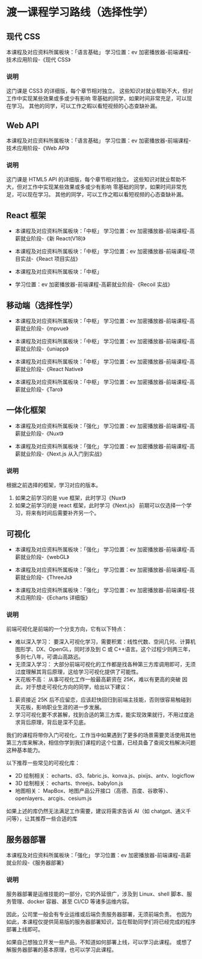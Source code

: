 # 渡一课程学习路线（选择性学）

## 现代 CSS

本课程及对应资料所属板块：「语言基础」
学习位置：ev 加密播放器-前端课程-技术应用阶段-《现代 CSS》

### 说明

这门课是 CSS3 的详细版，每个章节相对独立。
这些知识对就业帮助不大，但对工作中实现某些效果或多或少有影响
零基础的同学，如果时间非常充足，可以现在学习。
其他的同学，可以工作之暇以看短视频的心态查缺补漏。

## Web API

本课程及对应资料所属板块：「语言基础」
学习位置：ev 加密播放器-前端课程-技术应用阶段-《Web API》

### 说明

这门课是 HTML5 API 的详细版，每个章节相对独立。
这些知识对就业帮助不大，但对工作中实现某些效果或多或少有影响
零基础的同学，如果时间非常充足，可以现在学习。
其他的同学，可以工作之暇以看短视频的心态查缺补漏。

## React 框架

- 本课程及对应资料所属板块：「中枢」
  学习位置：ev 加密播放器-前端课程-高薪就业阶段-《新 React(V18)》

- 本课程及对应资料所属板块：「中枢」
  学习位置：ev 加密播放器-前端课程-项目实战-《React 项目实战》

- 本课程及对应资料所属板块：「中枢」
- 学习位置：ev 加密播放器-前端课程-高薪就业阶段-《Recoil 实战》

## 移动端（选择性学）

- 本课程及对应资料所属板块：「中枢」
  学习位置：ev 加密播放器-前端课程-高薪就业阶段-《mpvue》

- 本课程及对应资料所属板块：「中枢」
  学习位置：ev 加密播放器-前端课程-高薪就业阶段-《uniapp》

- 本课程及对应资料所属板块：「中枢」
  学习位置：ev 加密播放器-前端课程-高薪就业阶段-《React Native》

- 本课程及对应资料所属板块：「中枢」
  学习位置：ev 加密播放器-前端课程-高薪就业阶段-《Taro》

## 一体化框架

- 本课程及对应资料所属板块：「强化」
  学习位置：ev 加密播放器-前端课程-高薪就业阶段-《Nuxt》

- 本课程及对应资料所属板块：「强化」
  学习位置：ev 加密播放器-前端课程-高薪就业阶段-《Next.js 从入门到实战》

### 说明

根据之前选择的框架，学习对应的版本。

1. 如果之前学习的是 vue 框架，此时学习《Nuxt》
2. 如果之前学习的是 react 框架，此时学习《Next.js》
   前期可以仅选择一个学习，将来有时间后需要补齐另一个。

## 可视化

- 本课程及对应资料所属板块：「强化」
  学习位置：ev 加密播放器-前端课程-高薪就业阶段-《webGL》

- 本课程及对应资料所属板块：「强化」
  学习位置：ev 加密播放器-前端课程-高薪就业阶段-《ThreeJs》

- 本课程及对应资料所属板块：「强化」
  学习位置：ev 加密播放器-前端课程-技术应用阶段-《Echarts 详细版》

### 说明

前端可视化是前端的一个分支方向，它有以下特点：

- 难以深入学习：
  要深入可视化学习，需要积累：线性代数、空间几何、计算机图形学、DX、OpenGL，同时涉及到 C 或 C++语言。这个过程少则两三年，多则七八年，可谓山高路远。
- 无须深入学习：
  大部分前端可视化的工作都是找各种第三方库调用即可，无须过度理解其背后原理，这给学习可视化提供了可能性。
- 天花板不高：
  从事可视化工作一般最高薪资在 25K，难以有更高的突破
  因此，对于想走可视化方向的同学，给出以下建议：

1. 薪资接近 25K 后不应留恋，应该赶快回归到前端主技能，否则很容易触碰到天花板，影响职业生涯的进一步发展。
2. 学习可视化要不求甚解，找到合适的第三方库，能实现效果就行，不用过度追求背后原理，背后是深不见底。

我们的课程将带你入门可视化，工作当中如果遇到了更多的场景需要灵活使用其他第三方库来解决，相信你学到我们课程的这个位置，已经具备了查阅文档解决问题这种基本能力。

以下推荐一些常见的可视化库：

- 2D 绘制相关：
  echarts、d3、fabric.js、konva.js、pixijs、antv、logicflow
- 3D 绘制相关：
  echarts、threejs、babylon.js
- 地图相关：
  MapBox、地图产品公开接口（高德、百度、谷歌等）、openlayers、arcgis、cesium.js

如果上述的库仍然无法满足工作需要，建议将需求告诉 AI（如 chatgpt、通义千问等），让其推荐一些合适的库

## 服务器部署

本课程及对应资料所属板块：「强化」
学习位置：ev 加密播放器-前端课程-高薪就业阶段-《服务器部署》

### 说明

服务器部署是运维技能的一部分，它的外延很广，涉及到 Linux、shell 脚本、服务管理、docker 容器、甚至 CI/CD 等诸多运维内容。

因此，公司里一般会有专业运维或后端负责服务器部署，无须前端负责。
也因为如此，本课程仅提供简易版的服务器部署知识，旨在帮助同学们将已经完成的程序部署上线即可。

如果自己想独立开发一些产品，不知道如何部署上线，可以学习此课程。
或想了解服务器部署的基本原理，也可以学习此课程。
